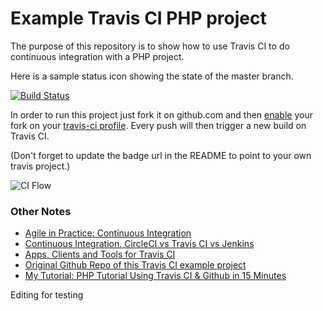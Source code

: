 Example Travis CI PHP project
===================

The purpose of this repository is to show how to use Travis CI to do
continuous integration with a PHP project.

Here is a sample status icon showing the state of the master branch.

[![Build Status](https://travis-ci.org/sarn1/example-travis-ci-php.svg?branch=master)](https://github.com/sarn1/example-travis-ci-php/blob/master/ci-flow.png)

In order to run this project just fork it on github.com and then [enable](http://about.travis-ci.org/docs/user/getting-started/)
your fork on your [travis-ci profile](http://travis-ci.org/profile). Every push will then trigger a new build on Travis CI.

(Don't forget to update the badge url in the README to point to your own travis project.)

![CI Flow](https://github.com/sarn1/example-travis-ci-php/blob/master/ci-flow.png)

### Other Notes
* [Agile in Practice: Continuous Integration](https://www.youtube.com/watch?v=RcTFpNlkiUs)
* [Continuous Integration. CircleCI vs Travis CI vs Jenkins](https://hackernoon.com/continuous-integration-circleci-vs-travis-ci-vs-jenkins-41a1c2bd95f5)
* [Apps, Clients and Tools for Travis CI](https://docs.travis-ci.com/user/apps/)
* [Original Github Repo of this Travis CI example project](https://github.com/travis-ci-examples/php)
* [My Tutorial: PHP Tutorial Using Travis CI & Github in 15 Minutes](http://sarn.phamornsuwana.com/php-tutorial-using-travis-ci-github-in-15-minutes/)

Editing for testing
